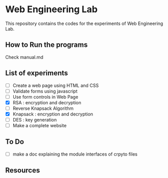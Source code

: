 # Web Engineering Lab

This repository contains the codes for the experiments of Web Engineering Lab.  

## How to Run the programs

Check manual.md

## List of experiments

- [ ] Create a web page using HTML and CSS
- [ ] Validate forms using javascript
- [ ] Use form controls in Web Page
- [x] RSA : encryption and decryption
- [ ] Reverse Knapsack Algorithm
- [x] Knapsack : encryption and decryption
- [ ] DES : key generation
- [ ] Make a complete website

## To Do

- [ ] make a doc explaining the module interfaces of crpyto files

## Resources
